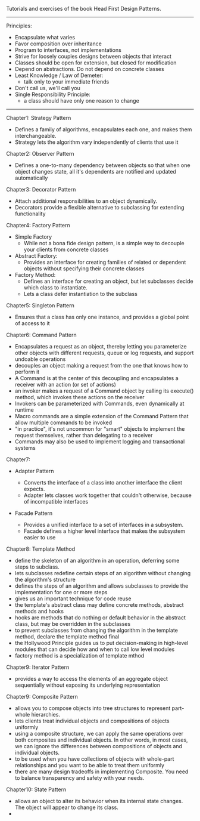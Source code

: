 Tutorials and exercises of the book Head First Design Patterns.

----------------
Principles:

- Encapsulate what varies
- Favor composition over inheritance
- Program to interfaces, not implementations
- Strive for loosely couples designs between objects that interact
- Classes should be open for extension, but closed for modification
- Depend on abstractions. Do not depend on concrete classes
- Least Knowledge / Law of Demeter:
    - talk only to your immediate friends
- Don't call us, we'll call you
- Single Responsibility Principle:
    - a class should have only one reason to change

----------------

Chapter1: Strategy Pattern

- Defines a family of algorithms, encapsulates each one, and makes them interchangeable.
- Strategy lets the algorithm vary independently of clients that use it

Chapter2: Observer Pattern

- Defines a one-to-many dependency between objects so that when one object changes state,
  all it's dependents are notified and updated automatically

Chapter3: Decorator Pattern

- Attach additional responsibilities to an object dynamically.
- Decorators provide a flexible alternative to subclassing for extending functionality

Chapter4: Factory Pattern

- Simple Factory
    - While not a bona fide design pattern, is a simple way to decouple your clients from concrete classes
- Abstract Factory:
    - Provides an interface for creating families of related or dependent objects
      without specifying their concrete classes
- Factory Method:
    - Defines an interface for creating an object,
      but let subclasses decide which class to instantiate.
    - Lets a class defer instantiation to the subclass

Chapter5: Singleton Pattern

- Ensures that a class has only one instance, and provides a global point of access to it

Chapter6: Command Pattern

- Encapsulates a request as an object, thereby letting you parameterize other objects
  with different requests, queue or log requests, and support undoable operations
- decouples an object making a request from the one that knows how to perform it
- A Command is at the center of this decoupling and encapsulates a receiver with an action (or set of actions)
- an invoker makes a request of a Command object by calling its execute() method, which invokes these actions on the
  receiver
- Invokers can be parameterized with Commands, even dynamically at runtime
- Macro commands are a simple extension of the Command Pattern that allow multiple commands to be invoked
- "in practice", it's not uncommon for "smart" objects to implement the request themselves, rather than delegating to a
  receiver
- Commands may also be used to implement logging and transactional systems

Chapter7:

- Adapter Pattern
    - Converts the interface of a class into another interface the client expects.
    - Adapter lets classes work together that couldn't otherwise, because of incompatible interfaces

- Facade Pattern
    - Provides a unified interface to a set of interfaces in a subsystem.
    - Facade defines a higher level interface that makes the subsystem easier to use

Chapter8: Template Method

- define the skeleton of an algorithm in an operation, deferring some steps to subclass.
- lets subclasses redefine certain steps of an algorithm without changing the algorithm's structure
- defines the steps of an algorithm and allows subclasses to provide the implementation for one or more steps
- gives us an important technique for code reuse
- the template's abstract class may define concrete methods, abstract methods and hooks
- hooks are methods that do nothing or default behavior in the abstract class, but may be overridden in the subclasses
- to prevent subclasses from changing the algorithm in the template method, declare the template method final
- the Hollywood Principle guides us to put decision-making in high-level modules that can decide how and when to call
  low level modules
- factory method is a specialization of template mthod

Chapter9: Iterator Pattern

- provides a way to access the elements of an aggregate object sequentially without exposing its underlying
  representation

Chapter9: Composite Pattern

- allows you to compose objects into tree structures to represent part-whole hierarchies.
- lets clients treat individual objects and compositions of objects uniformly
- using a composite structure, we can apply the same operations over both composites and individual objects. In other
  words, in most cases, we can ignore the differences between compositions of objects and individual objects.
- to be used when you have collections of objects with whole-part relationships and you want to be able to treat them
  uniformly
- there are many design tradeoffs in implementing Composite. You need to balance transparency and safety with your
  needs.

Chapter10: State Pattern

- allows an object to alter its behavior when its internal state changes.
  The object will appear to change its class.
- 